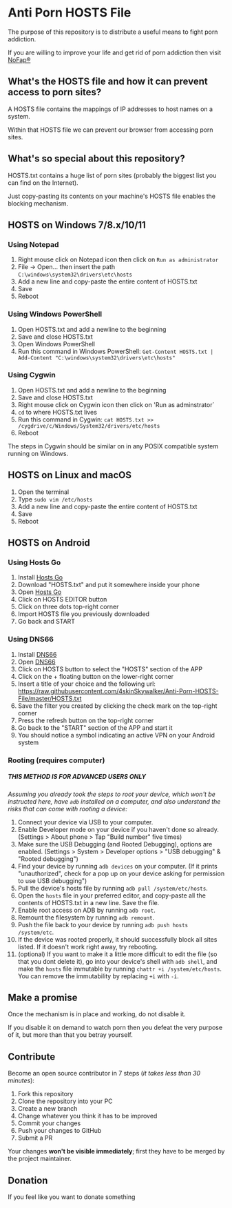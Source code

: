 # Anti Porn HOSTS File
The purpose of this repository is to distribute a useful means to fight porn addiction.

If you are willing to improve your life and get rid of porn addiction then visit [NoFap®](https://nofap.com)

## What's the HOSTS file and how it can prevent access to porn sites?
A HOSTS file contains the mappings of IP addresses to host names on a system.

Within that HOSTS file we can prevent our browser from accessing porn sites.

## What's so special about this repository?
HOSTS.txt contains a huge list of porn sites (probably the biggest list you can find on the Internet).

Just copy-pasting its contents on your machine's HOSTS file enables the blocking mechanism.

## HOSTS on Windows 7/8.x/10/11
### Using Notepad
1. Right mouse click on Notepad icon then click on `Run as administrator`
2. File → Open... then insert the path `C:\windows\system32\drivers\etc\hosts`
3. Add a new line and copy-paste the entire content of HOSTS.txt
4. Save
5. Reboot

### Using Windows PowerShell
1.  Open HOSTS.txt and add a newline to the beginning
2.  Save and close HOSTS.txt
3.  Open Windows PowerShell
4.  Run this command in Windows PowerShell: `Get-Content HOSTS.txt | Add-Content "C:\windows\system32\drivers\etc\hosts"`

### Using Cygwin
1. Open HOSTS.txt and add a newline to the beginning
2. Save and close HOSTS.txt
3. Right mouse click on Cygwin icon then click on 'Run as adminstrator`
4. `cd` to where HOSTS.txt lives
5. Run this command in Cygwin: `cat HOSTS.txt >> /cygdrive/c/Windows/System32/drivers/etc/hosts`
6. Reboot

The steps in Cygwin should be similar on in any POSIX compatible system running on Windows.

## HOSTS on Linux and macOS
1. Open the terminal
2. Type `sudo vim /etc/hosts`
3. Add a new line and copy-paste the entire content of HOSTS.txt
4. Save
5. Reboot

## HOSTS on Android
### Using Hosts Go
1. Install [Hosts Go](https://play.google.com/store/apps/details?id=dns.hosts.server.change.vip)
2. Download "HOSTS.txt" and put it somewhere inside your phone
3. Open [Hosts Go](https://play.google.com/store/apps/details?id=dns.hosts.server.change.vip)
4. Click on HOSTS EDITOR button
5. Click on three dots top-right corner
6. Import HOSTS file you previously downloaded
7. Go back and START

### Using DNS66
1. Install [DNS66](https://github.com/julian-klode/dns66#installing)
2. Open [DNS66](https://github.com/julian-klode/dns66#installing)
3. Click on HOSTS button to select the "HOSTS" section of the APP
4. Click on the + floating button on the lower-right corner
5. Insert a title of your choice and the following url: https://raw.githubusercontent.com/4skinSkywalker/Anti-Porn-HOSTS-File/master/HOSTS.txt
6. Save the filter you created by clicking the check mark on the top-right corner
7. Press the refresh button on the top-right corner
8. Go back to the "START" section of the APP and start it
9. You should notice a symbol indicating an active VPN on your Android system

### Rooting (requires computer)
##### THIS METHOD IS FOR ADVANCED USERS ONLY
*Assuming you already took the steps to root your device, which won't be instructed here, have `adb` installed on a computer, and also understand the risks that can come with rooting a device:*
1. Connect your device via USB to your computer.
2. Enable Developer mode on your device if you haven't done so already. (Settings > About phone > Tap "Build number" five times)
3. Make sure the USB Debugging (and Rooted Debugging), options are enabled. (Settings > System > Developer options > "USB debugging" & "Rooted debugging")
4. Find your device by running `adb devices` on your computer. (If it prints "unauthorized", check for a pop up on your device asking for permission to use USB debugging")
5. Pull the device's hosts file by running `adb pull /system/etc/hosts`.
6. Open the `hosts` file in your preferred editor, and copy-paste all the contents of HOSTS.txt in a new line. Save the file.
7. Enable root access on ADB by running `adb root`.
8. Remount the filesystem by running `adb remount`.
9. Push the file back to your device by running `adb push hosts /system/etc`.
10. If the device was rooted properly, it should successfully block all sites listed. If it doesn't work right away, try rebooting.
11. (optional) If you want to make it a little more difficult to edit the file (so that you dont delete it), go into your device's shell with `adb shell`, and make the `hosts` file immutable by running `chattr +i /system/etc/hosts`. You can remove the immutability by replacing `+i` with `-i`.


## Make a promise
Once the mechanism is in place and working, do not disable it.

If you disable it on demand to watch porn then you defeat the very purpose of it, but more than that you betray yourself.

## Contribute

Become an open source contributor in 7 steps (_it takes less than 30 minutes_):
1. Fork this repository
2. Clone the repository into your PC
3. Create a new branch
4. Change whatever you think it has to be improved
5. Commit your changes
6. Push your changes to GitHub
7. Submit a PR

Your changes **won't be visible immediately**; first they have to be merged by the project maintainer.

## Donation
If you feel like you want to donate something



